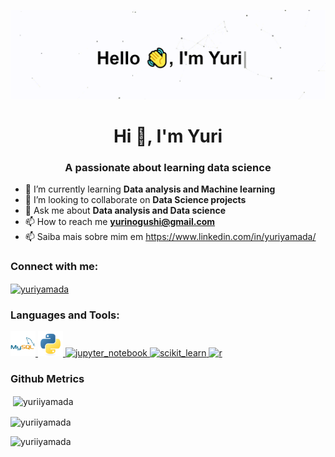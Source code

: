 <p align="center">
  <img src="https://github.com/yuriiyamada/yuriiyamada/raw/main/assets/2codesandbox.gif" alt="Hi, I'm Yuri!">
</p>

<h1 align="center">Hi 👋, I'm Yuri</h1>
<h3 align="center">A passionate about learning data science</h3>

- 🌱 I’m currently learning **Data analysis and Machine learning**
- 👯 I’m looking to collaborate on **Data Science projects**
- 💬 Ask me about **Data analysis and Data science**
- 📫 How to reach me **yurinogushi@gmail.com**
- 📫 Saiba mais sobre mim em https://www.linkedin.com/in/yuriyamada/

<h3 align="left">Connect with me:</h3>
<p align="left">
<a href="https://linkedin.com/in/yuriyamada" target="blank"><img align="center" src="https://raw.githubusercontent.com/rahuldkjain/github-profile-readme-generator/master/src/images/icons/Social/linked-in-alt.svg" alt="yuriyamada" height="30" width="40" /></a>
</p>

<h3 align="left">Languages and Tools:</h3>
<p align="left"> <a href="https://www.mysql.com/" target="_blank"> <img src="https://raw.githubusercontent.com/devicons/devicon/master/icons/mysql/mysql-original-wordmark.svg" alt="mysql" width="40" height="40"/> </a> <a href="https://www.python.org" target="_blank"> <img src="https://raw.githubusercontent.com/devicons/devicon/master/icons/python/python-original.svg" alt="python" width="40" height="40"/> </a> <a href="https://jupyter.org/" target="_blank"> <img src="https://github.com/jupyter/jupyter.github.io/blob/master/assets/main-logo.svg" alt="jupyter_notebook" width="40" height="40"/> </a> <a href="https://scikit-learn.org/" target="_blank"> <img src="https://upload.wikimedia.org/wikipedia/commons/0/05/Scikit_learn_logo_small.svg" alt="scikit_learn" width="40" height="40"/> </a> <a href="https://www.r-project.org/" target="_blank"> <img src="https://www.logolynx.com/images/logolynx/af/af93635087d4b3014e430a4938b451b3.png" alt="r" width="40" height="40"/> </a> </p>

<h3 align="left"> Github Metrics </h3>

<p>&nbsp;<img align="center" src="https://github-readme-stats.vercel.app/api?username=yuriiyamada&show_icons=true&locale=en" alt="yuriiyamada" /></p>

<p><img align="center" src="https://github-readme-streak-stats.herokuapp.com/?user=yuriiyamada&" alt="yuriiyamada" /></p>

<p align="left"> <img src="https://komarev.com/ghpvc/?username=yuriiyamada&label=Profile%20views&color=0e75b6&style=flat" alt="yuriiyamada" /> </p>

